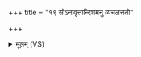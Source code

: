 +++
title = "१९ सोऽनावृत्तान्दिशमनु व्यचलत्ततो"

+++
<details><summary>मूलम् (VS)</summary>

सोऽना॑वृत्तां॒दिश॒मनु॒ व्य᳡चल॒त्ततो॒ नाव॒र्त्स्यन्न॑मन्यत ॥
</details>